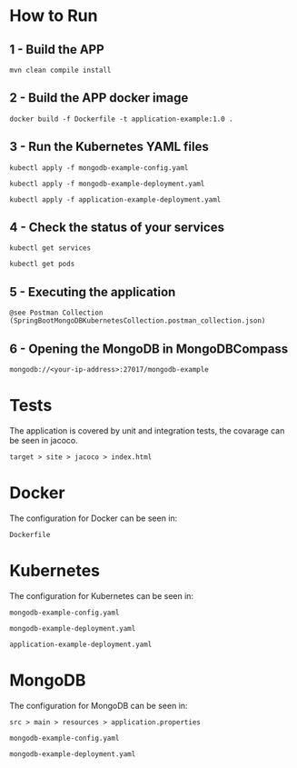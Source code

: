 
# How to Run

## 1 - Build the APP

```mvn clean compile install```


## 2 - Build the APP docker image

```docker build -f Dockerfile -t application-example:1.0 .```


## 3 - Run the Kubernetes YAML files

```kubectl apply -f mongodb-example-config.yaml```

```kubectl apply -f mongodb-example-deployment.yaml```

```kubectl apply -f application-example-deployment.yaml```

## 4 - Check the status of your services
```kubectl get services```

```kubectl get pods```

## 5 - Executing the application

```@see Postman Collection (SpringBootMongoDBKubernetesCollection.postman_collection.json)```


## 6 - Opening the MongoDB in MongoDBCompass

```mongodb://<your-ip-address>:27017/mongodb-example```


# Tests
The application is covered by unit and integration tests, the covarage can be seen in jacoco.

```target > site > jacoco > index.html```


# Docker
The configuration for Docker can be seen in:

```Dockerfile```

# Kubernetes
The configuration for Kubernetes can be seen in:

```mongodb-example-config.yaml```

```mongodb-example-deployment.yaml```

```application-example-deployment.yaml```


# MongoDB
The configuration for MongoDB can be seen in:

```src > main > resources > application.properties```

```mongodb-example-config.yaml```

```mongodb-example-deployment.yaml```
